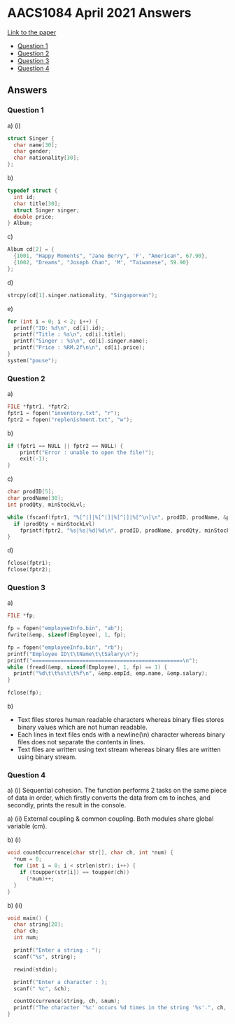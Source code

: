 <!-- @import "[TOC]" {cmd="toc" depthFrom=1 depthTo=6 orderedList=false} -->

# AACS1084 April 2021 Answers

[Link to the paper](https://eprints.tarc.edu.my/17763/1/AACS1084.pdf)

- [Question 1](#question-1)
- [Question 2](#question-2)
- [Question 3](#question-3)
- [Question 4](#question-4)

## Answers

### Question 1

a) (i)

```c
struct Singer {
  char name[30];
  char gender;
  char nationality[30];
};
```

b)

```c
typedef struct {
  int id;
  char title[30];
  struct Singer singer;
  double price;
} Album;
```

c)

```c
Album cd[2] = {
  {1001, "Happy Moments", "Jane Berry", 'F', "American", 67.90},
  {1002, "Dreams", "Joseph Chan", 'M', "Taiwanese", 59.90}
};
```

d)

```c
strcpy(cd[1].singer.nationality, "Singaporean");
```

e)

```c
for (int i = 0; i < 2; i++) {
  printf("ID: %d\n", cd[i].id);
  printf("Title : %s\n", cd[i].title);
  printf("Singer : %s\n", cd[i].singer.name);
  printf("Price : %RM.2f\n\n", cd[i].price);
}
system("pause");
```

### Question 2

a)

```c
FILE *fptr1, *fptr2;
fptr1 = fopen("inventory.txt", "r");
fptr2 = fopen("replenishment.txt", "w");
```

b)

```c
if (fptr1 == NULL || fptr2 == NULL) {
    printf("Error : unable to open the file!");
    exit(-1);
}
```

c)

```c
char prodID[5];
char prodName[30];
int prodQty, minStockLvl;

while (fscanf(fptr1, "%[^|]|%[^|]|%[^|]|%[^\n]\n", prodID, prodName, &prodQty, &minStockLvl) != EOF) {
  if (prodQty < minStockLvl)
    fprintf(fptr2, "%s|%s|%d|%d\n", prodID, prodName, prodQty, minStockLvl);
}
```

d)

```c
fclose(fptr1);
fclose(fptr2);
```

### Question 3

a)
```c
FILE *fp;

fp = fopen("employeeInfo.bin", "ab");
fwrite(&emp, sizeof(Employee), 1, fp);

fp = fopen("employeeInfo.bin", "rb");
printf("Employee ID\t\tName\t\tSalary\n");
printf("================================================\n");
while (fread(&emp, sizeof(Employee), 1, fp) == 1) {
  printf("%d\t\t%s\t\t%f\n", &emp.empId, emp.name, &emp.salary);
}

fclose(fp);
```

b)
- Text files stores human readable characters whereas binary files stores binary values which are not human readable.
- Each lines in text files ends with a newline(\n) character whereas binary files does not separate the contents in lines.
- Text files are written using text stream whereas binary files are written using binary stream.

### Question 4

a) (i)
Sequential cohesion. The function performs 2 tasks on the same piece of data in order, which firstly converts the data from cm to inches, and secondly, prints the result in the console.

a) (ii)
External coupling & common coupling. Both modules share global variable (cm).

b) (i)

```c
void countOccurrence(char str[], char ch, int *num) {
  *num = 0;
  for (int i = 0; i < strlen(str); i++) {
    if (toupper(str[i]) == toupper(ch)) 
      (*num)++;
  }
}
```

b) (ii)
```c
void main() {
  char string[20];
  char ch;
  int num;

  printf("Enter a string : ");
  scanf("%s", string);

  rewind(stdin);

  printf("Enter a character : );
  scanf(" %c", &ch);

  countOccurrence(string, ch, &num);
  printf("The character '%c' occurs %d times in the string '%s'.", ch, num, string);
}
```
